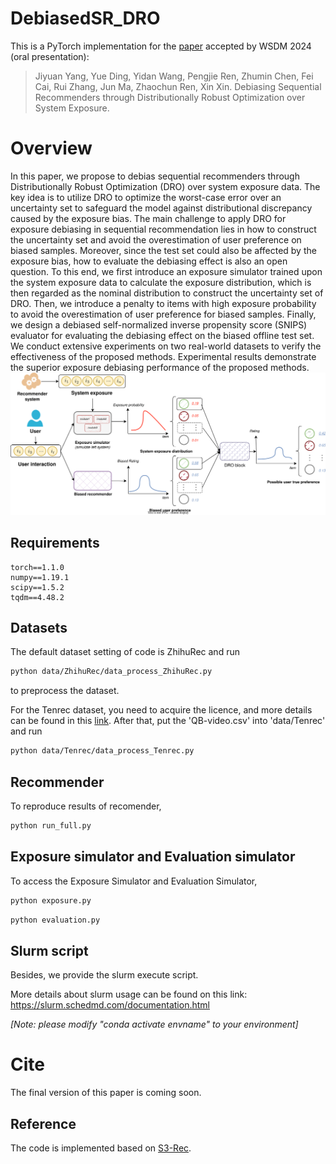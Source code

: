 
# DebiasedSR_DRO
This is a PyTorch implementation for the [paper](https://arxiv.org/abs/2312.07036) accepted by WSDM 2024 (oral presentation):
> Jiyuan Yang, Yue Ding, Yidan Wang, Pengjie Ren, Zhumin Chen, Fei Cai, Rui Zhang, Jun Ma, Zhaochun Ren, Xin Xin. Debiasing Sequential Recommenders through Distributionally Robust Optimization over System Exposure.


# Overview

In this paper, we propose to debias sequential recommenders through Distributionally Robust Optimization (DRO) over system exposure data.
The key idea is to utilize DRO to optimize the worst-case error over an uncertainty set to safeguard the model against distributional discrepancy caused by the exposure bias. 
The main challenge to apply DRO for exposure debiasing in sequential recommendation lies in how to construct the uncertainty set and avoid the overestimation of user preference on biased samples. Moreover, since the test set could also be affected by the exposure bias, how to evaluate the debiasing effect is also an open question.
To this end, we first introduce an exposure simulator trained upon the system exposure data to calculate the exposure distribution, which is then regarded as the nominal distribution to construct the uncertainty set of DRO. Then, we introduce a penalty to items with high exposure probability to avoid the overestimation of user preference for biased samples. 
Finally, we design a debiased self-normalized inverse propensity score (SNIPS) evaluator for evaluating the debiasing effect on the biased offline test set. 
We conduct extensive experiments on two real-world datasets to verify the effectiveness of the proposed methods. Experimental results demonstrate the superior exposure debiasing performance of the proposed methods. 
![http-bw](assets/DRO.svg)

## Requirements
```
torch==1.1.0
numpy==1.19.1
scipy==1.5.2
tqdm==4.48.2
```

## Datasets
The default dataset setting of code is ZhihuRec and run
```bash
python data/ZhihuRec/data_process_ZhihuRec.py
```
to preprocess the dataset.

For the Tenrec dataset, you need to acquire the licence, and more details can be found in this [link](https://github.com/yuangh-x/2022-NIPS-Tenrec). 
After that, put the 'QB-video.csv' into 'data/Tenrec' and run
```bash
python data/Tenrec/data_process_Tenrec.py
```

## Recommender
To reproduce results of recomender,
```bash
python run_full.py
```

## Exposure simulator and Evaluation simulator
To access the Exposure Simulator and Evaluation Simulator,
```bash
python exposure.py
```
```bash
python evaluation.py
```

## Slurm script

Besides, we provide the slurm execute script.

More details about slurm usage can be found on this link: https://slurm.schedmd.com/documentation.html

*[Note: please modify  "conda activate envname" to your environment]*


# Cite
The final version of this paper is coming soon.

## Reference
The code is implemented based on [S3-Rec](https://github.com/RUCAIBox/CIKM2020-S3Rec).
